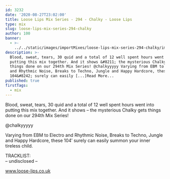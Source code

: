 ```yaml
---
id: 3232
date: '2020-08-27T23:02:00'
title: Loose Lips Mix Series - 294 - Chalky - Loose Lips
type: mix
slug: loose-lips-mix-series-294-chalky
author: 100
banner:
  - >-
    ../../static/images/importMixes/loose-lips-mix-series-294-chalky/image3232.jpeg
description: >-
  Blood, sweat, tears, 30 quid and a total of 12 well spent hours went into
  putting this mix together. And it shows &#8211; the mysterious Chalky gets
  things done on our 294th Mix Series! @chalkyyyyy Varying from EBM to Electro
  and Rhythmic Noise, Breaks to Techno, Jungle and Happy Hardcore, these
  104&#8242; surely can easily [...]Read More...
published: true
firstTags:
  - mix
---
```

Blood, sweat, tears, 30 quid and a total of 12 well spent hours went into putting this mix together. And it shows – the mysterious Chalky gets things done on our 294th Mix Series!

@chalkyyyyy

Varying from EBM to Electro and Rhythmic Noise, Breaks to Techno, Jungle and Happy Hardcore, these 104′ surely can easily summon your inner tireless child.

TRACKLIST:  
– undisclosed –

www.loose-lips.co.uk
